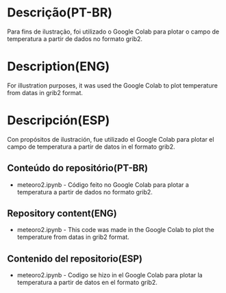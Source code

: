 # Descrição(PT-BR)
Para fins de ilustração, foi utilizado o Google Colab para plotar o campo de temperatura a partir de dados no formato grib2.

# Description(ENG)
For illustration purposes, it was used the Google Colab to plot temperature from datas in grib2 format.

# Descripción(ESP)
Con propósitos de ilustración, fue utilizado el Google Colab para plotar el campo de temperatura a partir de datos in el formato grib2.

## Conteúdo do repositório(PT-BR)
+ meteoro2.ipynb - Código feito no Google Colab para plotar a temperatura a partir de dados no formato grib2.

## Repository content(ENG)
+ meteoro2.ipynb - This code was made in the Google Colab to plot the temperature from datas in grib2 format.

## Contenido del repositorio(ESP)
+ meteoro2.ipynb - Codigo se hizo in el Google Colab para plotar la temperatura a partir de datos en el formato grib2.

